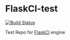FlaskCI-test
============

[![Build Status](http://scolvin.com/flaskci/status.svg)](http://scolvin.com/flaskci) 

Test Repo for [FlaskCI](https://github.com/samuelcolvin/FlaskCI) engine
